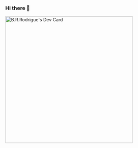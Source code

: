 ### Hi there 👋
<a href="https://app.daily.dev/RandomGuy"><img src="https://api.daily.dev/devcards/acfd3b4f9bc64432b0a5869c480442c4.png?r=6sl" width="400" alt="B.R.Rodrigue's Dev Card"/></a>

